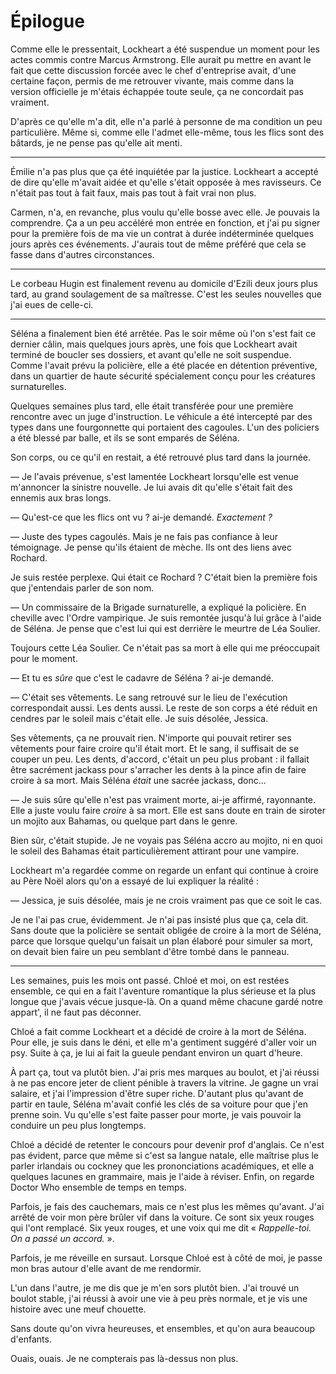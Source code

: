 Épilogue
==========

Comme elle le pressentait, Lockheart a été suspendue un moment pour les
actes commis contre Marcus Armstrong. Elle aurait pu mettre en avant
le fait que cette discussion forcée avec le chef d'entreprise avait,
d'une certaine façon, permis de me retrouver vivante, mais comme dans la version
officielle je m'étais échappée toute seule, ça ne concordait pas
vraiment. 

D'après ce qu'elle m'a dit, elle n'a parlé à personne de ma condition
un peu particulière. Même si, comme elle l'admet elle-même, tous les
flics sont des bâtards, je ne pense pas qu'elle ait menti.

*****

Émilie n'a pas plus que ça été inquiétée par la justice. Lockheart a accepté de dire qu'elle
m'avait aidée et qu'elle s'était opposée à mes ravisseurs. Ce n'était
pas tout à fait faux, mais pas tout à fait vrai non plus. 

Carmen, n'a, en revanche, plus voulu qu'elle bosse avec elle. Je
pouvais la comprendre. Ça a un peu accéléré mon entrée en fonction,
et j'ai pu signer pour la première fois de ma vie un contrat à durée
indéterminée quelques jours après ces événements. J'aurais tout de
même préféré que cela se fasse dans d'autres circonstances. 

*****

Le corbeau Hugin est finalement revenu au domicile d'Ezili deux jours
plus tard, au grand soulagement de sa maîtresse. C'est les seules nouvelles
que j'ai eues de celle-ci. 

*****


Séléna a finalement bien été arrêtée. Pas le soir même où l'on s'est
fait ce dernier câlin, mais quelques jours après, une fois que
Lockheart avait terminé de boucler ses dossiers, et avant qu'elle ne
soit suspendue. Comme l'avait prévu la policière, elle a été placée en
détention préventive, dans un quartier de haute sécurité spécialement
conçu pour les créatures surnaturelles. 

Quelques semaines plus tard, elle était transférée pour une première
rencontre avec un juge d'instruction. Le véhicule a été intercepté par
des types dans une fourgonnette qui portaient des cagoules. L'un des
policiers a été blessé par balle, et ils se sont emparés de Séléna. 

Son corps, ou ce qu'il en restait, a été retrouvé plus tard dans la
journée.

— Je l'avais prévenue, s'est lamentée Lockheart lorsqu'elle est venue
m'annoncer la sinistre nouvelle. Je lui avais dit qu'elle s'était fait
des ennemis aux bras longs. 

— Qu'est-ce que les flics ont vu ? ai-je demandé. *Exactement ?*

— Juste des types cagoulés. Mais je ne fais pas confiance à leur
témoignage. Je pense qu'ils étaient de mèche. Ils ont des liens avec
Rochard. 

Je suis restée perplexe. Qui était ce Rochard ? C'était bien la
première fois que j'entendais parler de son nom. 

— Un commissaire de la Brigade surnaturelle, a expliqué la
policière. En cheville avec l'Ordre vampirique. Je suis remontée
jusqu'à lui grâce à l'aide de Séléna. Je pense que c'est lui qui est
derrière le meurtre de Léa Soulier. 

Toujours cette Léa Soulier. Ce n'était pas sa mort à elle qui me
préoccupait pour le moment. 

— Et tu es *sûre* que c'est le cadavre de Séléna ? ai-je demandé. 

— C'était ses vêtements. Le sang retrouvé sur le lieu de l'exécution
correspondait aussi. Les dents aussi. Le reste de son corps a été
réduit en cendres par le soleil mais c'était elle. Je suis désolée,
Jessica. 

Ses vêtements, ça ne prouvait rien. N'importe qui pouvait retirer ses
vêtements pour faire croire qu'il était mort. Et le sang, il suffisait
de se couper un peu. Les dents, d'accord, c'était un peu plus probant
: il fallait être sacrément jackass pour s'arracher les dents à la
pince afin de faire croire à sa mort. Mais Séléna *était* une sacrée
jackass, donc...

— Je suis sûre qu'elle n'est pas vraiment morte, ai-je affirmé,
rayonnante. Elle a juste voulu faire *croire* à sa mort. Elle est sans
doute en train de siroter un mojito aux Bahamas, ou quelque part dans
le genre. 

Bien sûr, c'était stupide. Je ne voyais pas Séléna accro au mojito, ni
en quoi le soleil des Bahamas était particulièrement attirant pour une
vampire.

Lockheart m'a regardée comme on regarde un enfant qui continue à
croire au Père Noël alors qu'on a essayé de lui expliquer la réalité :

— Jessica, je suis désolée, mais je ne crois vraiment pas que ce soit le
cas. 

Je ne l'ai pas crue, évidemment. Je n'ai pas insisté plus que ça, cela
dit. Sans doute que la policière se sentait obligée de croire à la
mort de Séléna, parce que lorsque quelqu'un faisait un plan élaboré
pour simuler sa mort, on devait bien faire un peu semblant d'être
tombé dans le panneau. 

*****

Les semaines, puis les mois ont passé. Chloé et moi, on est restées
ensemble, ce qui en a fait l'aventure romantique la plus sérieuse et
la plus longue que j'avais vécue jusque-là. On a quand même chacune
gardé notre appart', il ne faut pas déconner. 

Chloé a fait comme Lockheart et a décidé de croire à la mort de
Séléna. Pour elle, je suis dans le déni, et elle m'a gentiment suggéré
d'aller voir un psy. Suite à ça, je lui ai fait la gueule pendant
environ un quart d'heure. 

À part ça, tout va plutôt bien. J'ai pris mes marques au boulot, et
j'ai réussi à ne pas encore jeter de client pénible à travers la
vitrine. Je gagne un vrai salaire, et j'ai l'impression d'être super
riche. D'autant plus qu'avant de partir en taule, Séléna m'avait
confié les clés de sa voiture pour que j'en prenne soin. Vu qu'elle
s'est faite passer pour morte, je vais pouvoir la conduire un peu plus
longtemps. 

Chloé a décidé de retenter le concours pour devenir prof
d'anglais. Ce n'est pas évident, parce que même si c'est sa langue
natale, elle maîtrise plus le parler
irlandais ou cockney que les prononciations académiques, et elle a
quelques lacunes en grammaire, mais je l'aide à réviser. Enfin, on
regarde Doctor Who ensemble de temps en temps. 

Parfois, je fais des cauchemars, mais ce n'est plus les mêmes
qu'avant. J'ai arrêté de voir mon père brûler vif dans la voiture. Ce
sont six yeux rouges qui l'ont remplacé. Six yeux rouges, et une voix
qui me dit « *Rappelle-toi. On a passé un accord.* ».

Parfois, je me réveille en sursaut. Lorsque Chloé est à côté de moi,
je passe mon bras autour d'elle avant de me rendormir. 

L'un dans l'autre, je me dis que je m'en sors plutôt bien. J'ai trouvé
un boulot stable, j'ai réussi à avoir une vie à peu près normale, et
je vis une histoire avec une meuf chouette. 

Sans doute qu'on vivra heureuses, et ensembles, et qu'on aura beaucoup
d'enfants.

Ouais, ouais. Je ne compterais pas là-dessus non plus. 

